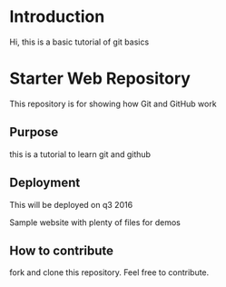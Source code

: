# Introduction
Hi, this is a basic tutorial of git basics

# Starter Web Repository

This repository is for showing how Git and GitHub work

## Purpose
this is a tutorial to learn git and github
## Deployment
This will be deployed on q3 2016

Sample website with plenty of files for demos

## How to contribute
fork and clone this repository. Feel free to contribute.
